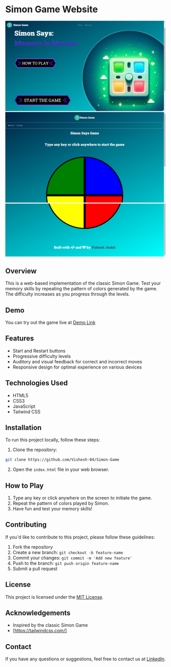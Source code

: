 # Simon Game Website

![Simon Game](Assests/ss3.png)
![Simon Game](Assests/ss1.png)
![Simon Game](Assests/ss2.png)



## Overview

This is a web-based implementation of the classic Simon Game. Test your memory skills by repeating the pattern of colors generated by the game. The difficulty increases as you progress through the levels.

## Demo

You can try out the game live at [Demo Link](https://simongamebyvj.netlify.app/)

## Features

- Start and Restart buttons
- Progressive difficulty levels
- Auditory and visual feedback for correct and incorrect moves
- Responsive design for optimal experience on various devices

## Technologies Used

- HTML5
- CSS3
- JavaScript 
- Tailwind CSS

## Installation

To run this project locally, follow these steps:

1. Clone the repository:

```bash
git clone https://github.com/Vishesh-04/Simon-Game
```

2. Open the `index.html` file in your web browser.

## How to Play

1. Type any key or click anywhere on the screen to initiate the game.
2. Repeat the pattern of colors played by Simon.
3. Have fun and test your memory skills!

## Contributing

If you'd like to contribute to this project, please follow these guidelines:

1. Fork the repository
2. Create a new branch: `git checkout -b feature-name`
3. Commit your changes: `git commit -m 'Add new feature'`
4. Push to the branch: `git push origin feature-name`
5. Submit a pull request

## License

This project is licensed under the [MIT License](LICENSE).

## Acknowledgements

- Inspired by the classic Simon Game
- [https://tailwindcss.com/]

## Contact

If you have any questions or suggestions, feel free to contact us at [LinkedIn](https://www.linkedin.com/in/vishesh-jindal/).
